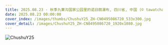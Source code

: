 ```yaml
---
title: 2025.08.23 - 秋季九寨沟国家公园里的诺日朗瀑布, 四川省, 中国 (© tawatchaiprakobkit/Getty images)
date: 2025.08.23 00:00:00
cover_index: /images/thumbs/ChushuY25_ZH-CN0495086720_533x300.jpg
cover_detail: /images/ChushuY25_ZH-CN0495086720_1920x1080.jpg
---
```


![ChushuY25](/images/ChushuY25_ZH-CN0495086720_1920x1080.jpg)
